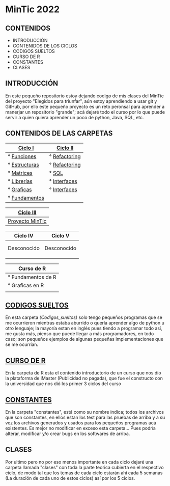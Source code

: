 # MinTic 2022

## CONTENIDOS

* INTRODUCCIÓN
* CONTENIDOS DE LOS CICLOS
* CODIGOS SUELTOS
* CURSO DE R
* CONSTANTES
* CLASES

## INTRODUCCIÓN

En este pequeño repositorio estoy dejando codigo de mis clases del MinTic del proyecto "Elegidos para triunfar",
aún estoy aprendiendo a usar git y GitHub, por ello este pequeño proyecto es un reto peronsal para aprender a manerjar
un repositorio "grande"; acá dejaré todo el curso por lo que puede servir a quien quiera aprender un poco de python,
Java, SQL, etc.

## CONTENIDOS DE LAS CARPETAS


| [Ciclo I](Ciclo_I)                             | [Ciclo II](Ciclo_II)                            | 
| -----------------------------------------------|-------------------------------------------------| 
| ° [Funciones](Ciclo_I/reto_1_funciones.py)     | ° [Refactoring](Ciclo_II/reto_I_refactoring)    | 
| ° [Estructuras](Ciclo_I/reto_2_diccionarios.py)| ° [Refactoring](Ciclo_II/reto_II_refactoring)   | 
| ° [Matrices](Ciclo_I/reto_3_matrices.py)       | ° [SQL](Ciclo_II/reto_III_SQL)                  | 
| ° [Librerías](Ciclo_I/reto_4_librerias.py)     | ° [Interfaces](Ciclo_II/reto_IV-V_test_classes) | 
| ° [Graficas](Ciclo_I/reto_5_graficas.py)       | ° [Interfaces](Ciclo_II/reto_IV-V_test_classes) | 
| ° [Fundamentos](Ciclo_I/reto_0.py)             |

| [Ciclo III](https://github.com/Grupo-91-MinTic)                        |
|------------------------------------------------------------------------|
|[Proyecto MinTic](https://noventa-y-un-centimos.herokuapp.com/principal)|

| Ciclo IV        | Ciclo V         |
|-----------------|-----------------|
|                 |                 |
|                 |                 |
|   Desconocido   |   Desconocido   |
|                 |                 |
|                 |                 |
|                 |                 |

| Curso de R       |
|------------------|
|° Fundamentos de R|
|° Graficas en R    |
|                  |

## [CODIGOS SUELTOS](Codigos_sueltos)

En esta carpeta _(Codigos_sueltos)_ solo tengo pequeños programas que se me ocurrieron mientras estaba
aburrido o quería aprender algo de python u otro lenguaje; la mayoría estan en inglés pues tiendo a programar todo así,
me gusta más, pienso que puede llegar a más programadores, en todo caso; son pequeños ejemplos de algunas pequeñas
implementaciones que se me ocurrían.

## [CURSO DE R](R)

En la carpeta de R esta el contenido introductorio de un curso que nos dio la plataforma de iMaster (Publicidad no pagada),
que fue el constructo con la universidad que nos dió los primer 3 ciclos del curso

## [CONSTANTES](Constantes)

En la carpeta "constantes", está como su nombre indica; todos los archivos que son constantes, en ellos estan los test
para las pruebas de arriba y a su vez los archivos generados y usados para los pequeños programas acá existentes. Es
mejor no modificar en exceso esta carpeta... Pues podría alterar, modificar y/o crear bugs en los softwares de arriba.

## CLASES

Por ultimo pero no por eso menos importante en cada ciclo dejaré una carpeta llamada "clases" con toda la parte teorica
cubierta en el respectivo ciclo, de modo tal que los temas de cada ciclo estarán ahí cada 5 semanas (La duración de
cada uno de estos ciclos) así por los 5 ciclos.
